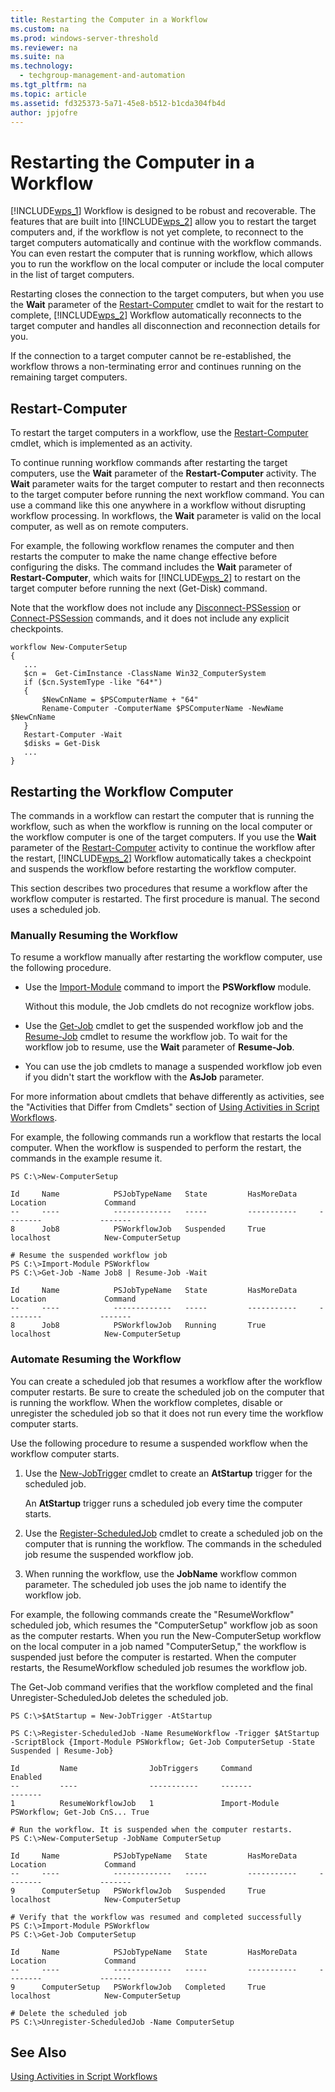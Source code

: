 ```yaml
---
title: Restarting the Computer in a Workflow
ms.custom: na
ms.prod: windows-server-threshold
ms.reviewer: na
ms.suite: na
ms.technology: 
  - techgroup-management-and-automation
ms.tgt_pltfrm: na
ms.topic: article
ms.assetid: fd325373-5a71-45e8-b512-b1cda304fb4d
author: jpjofre
---
```

# Restarting the Computer in a Workflow
[!INCLUDE[wps_1](includes/wps_1_md.md)] Workflow is designed to be robust and recoverable. The features that are built into [!INCLUDE[wps_2](includes/wps_2_md.md)] allow you to restart the target computers and, if the workflow is not yet complete, to reconnect to the target computers automatically and continue with the workflow commands. You can even restart the computer that is running workflow, which allows you to run the workflow on the local computer or include the local computer in the list of target computers.  
  
Restarting closes the connection to the target computers, but when you use the **Wait** parameter of the [Restart-Computer](http://go.microsoft.com/fwlink/?LinkID=135253) cmdlet to wait for the restart to complete, [!INCLUDE[wps_2](includes/wps_2_md.md)] Workflow automatically reconnects to the target computer and handles all disconnection and reconnection details for you.  
  
If the connection to a target computer cannot be re\-established, the workflow throws a non\-terminating error and continues running on the remaining target computers.  
  
## Restart\-Computer  
To restart the target computers in a workflow, use the [Restart-Computer](http://go.microsoft.com/fwlink/?LinkID=135253) cmdlet, which is implemented as an activity.  
  
To continue running workflow commands after restarting the target computers, use the **Wait** parameter of the **Restart\-Computer** activity. The **Wait** parameter waits for the target computer to restart and then reconnects to the target computer before running the next workflow command. You can use a command like this one anywhere in a workflow without disrupting workflow processing. In workflows, the **Wait** parameter is valid on the local computer, as well as on remote computers.  
  
For example, the following workflow renames the computer and then restarts the computer to make the name change effective before configuring the disks. The command includes the **Wait** parameter of **Restart\-Computer**, which waits for [!INCLUDE[wps_2](includes/wps_2_md.md)] to restart on the target computer before running the next \(Get\-Disk\) command.  
  
Note that the workflow does not include any [Disconnect-PSSession](http://go.microsoft.com/fwlink/?LinkID=210605) or [Connect-PSSession](http://go.microsoft.com/fwlink/?LinkID=210604) commands, and it does not include any explicit checkpoints.  
  
```  
workflow New-ComputerSetup  
{  
   ...  
   $cn =  Get-CimInstance -ClassName Win32_ComputerSystem  
   if ($cn.SystemType -like "64*")   
   {  
       $NewCnName = $PSComputerName + "64"  
       Rename-Computer -ComputerName $PSComputerName -NewName $NewCnName  
   }  
   Restart-Computer -Wait  
   $disks = Get-Disk  
   ...  
}  
```  
  
## Restarting the Workflow Computer  
The commands in a workflow can restart the computer that is running the workflow, such as when the workflow is running on the local computer or the workflow computer is one of the target computers. If you use the **Wait** parameter of the [Restart-Computer](http://go.microsoft.com/fwlink/?LinkID=135253) activity to continue the workflow after the restart, [!INCLUDE[wps_2](includes/wps_2_md.md)] Workflow automatically takes a checkpoint and suspends the workflow before restarting the workflow computer.  
  
This section describes two procedures that resume a workflow after the workflow computer is restarted. The first procedure is manual. The second uses a scheduled job.  
  
### Manually Resuming the Workflow  
To resume a workflow manually after restarting the workflow computer, use the following procedure.  
  
-   Use the [Import-Module](http://go.microsoft.com/fwlink/?LinkID=141553) command to import the **PSWorkflow** module.  
  
    Without this module, the Job cmdlets do not recognize workflow jobs.  
  
-   Use the [Get-Job](http://go.microsoft.com/fwlink/?LinkID=113328) cmdlet to get the suspended workflow job and the [Resume-Job](http://go.microsoft.com/fwlink/?LinkID=210611) cmdlet to resume the workflow job. To wait for the workflow job to resume, use the **Wait** parameter of **Resume\-Job**.  
  
-   You can use the job cmdlets to manage a suspended workflow job even if you didn't start the workflow with the **AsJob** parameter.  
  
For more information about cmdlets that behave differently as activities, see the "Activities that Differ from Cmdlets" section of [Using Activities in Script Workflows](Using-Activities-in-Script-Workflows.md).  
  
For example, the following commands run a workflow that restarts the local computer. When the workflow is suspended to perform the restart, the commands in the example resume it.  
  
```  
PS C:\>New-ComputerSetup  
  
Id     Name            PSJobTypeName   State         HasMoreData     Location             Command                    
--     ----            -------------   -----         -----------     --------             -------                    
8      Job8            PSWorkflowJob   Suspended     True            localhost            New-ComputerSetup  
  
# Resume the suspended workflow job  
PS C:\>Import-Module PSWorkflow  
PS C:\>Get-Job -Name Job8 | Resume-Job -Wait  
  
Id     Name            PSJobTypeName   State         HasMoreData     Location             Command                    
--     ----            -------------   -----         -----------     --------             -------                    
8      Job8            PSWorkflowJob   Running       True            localhost            New-ComputerSetup  
```  
  
### Automate Resuming the Workflow  
You can create a scheduled job that resumes a workflow after the workflow computer restarts. Be sure to create the scheduled job on the computer that is running the workflow. When the workflow completes, disable or unregister the scheduled job so that it does not run every time the workflow computer starts.  
  
Use the following procedure to resume a suspended workflow when the workflow computer starts.  
  
1.  Use the [New-JobTrigger](http://go.microsoft.com/fwlink/?LinkID=223912) cmdlet to create an **AtStartup** trigger for the scheduled job.  
  
    An **AtStartup** trigger runs a scheduled job every time the computer starts.  
  
2.  Use the [Register-ScheduledJob](http://go.microsoft.com/fwlink/?LinkID=223922) cmdlet to create a scheduled job on the computer that is running the workflow. The commands in the scheduled job resume the suspended workflow job.  
  
3.  When running the workflow, use the **JobName** workflow common parameter. The scheduled job uses the job name to identify the workflow job.  
  
For example, the following commands create the "ResumeWorkflow" scheduled job, which resumes the "ComputerSetup" workflow job as soon as the computer restarts. When you run the New\-ComputerSetup workflow on the local computer in a job named "ComputerSetup," the workflow is suspended just before the computer is restarted. When the computer restarts, the ResumeWorkflow scheduled job resumes the workflow job.  
  
The Get\-Job command verifies that the workflow completed and the final Unregister\-ScheduledJob deletes the scheduled job.  
  
```  
PS C:\>$AtStartup = New-JobTrigger -AtStartup  
  
PS C:\>Register-ScheduledJob -Name ResumeWorkflow -Trigger $AtStartup -ScriptBlock {Import-Module PSWorkflow; Get-Job ComputerSetup -State Suspended | Resume-Job}  
  
Id         Name                JobTriggers     Command                                  Enabled  
--         ----                -----------     -------                                  -------  
1          ResumeWorkflowJob   1               Import-Module PSWorkflow; Get-Job CnS... True  
  
# Run the workflow. It is suspended when the computer restarts.  
PS C:\>New-ComputerSetup -JobName ComputerSetup  
  
Id     Name            PSJobTypeName   State         HasMoreData     Location             Command                    
--     ----            -------------   -----         -----------     --------             -------                    
9      ComputerSetup   PSWorkflowJob   Suspended     True            localhost            New-ComputerSetup  
  
# Verify that the workflow was resumed and completed successfully  
PS C:\>Import-Module PSWorkflow  
PS C:\>Get-Job ComputerSetup  
  
Id     Name            PSJobTypeName   State         HasMoreData     Location             Command                    
--     ----            -------------   -----         -----------     --------             -------                    
9      ComputerSetup   PSWorkflowJob   Completed     True            localhost            New-ComputerSetup  
  
# Delete the scheduled job  
PS C:\>Unregister-ScheduledJob -Name ComputerSetup  
```  
  
## See Also  
[Using Activities in Script Workflows](Using-Activities-in-Script-Workflows.md)  
  

